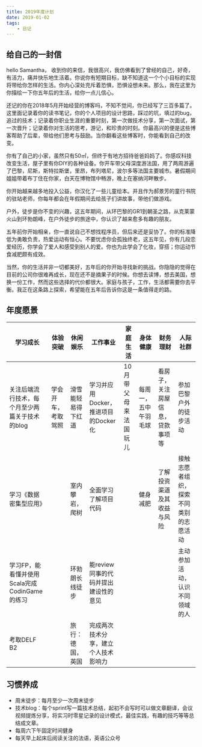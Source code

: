 ```yaml
---
title: 2019年度计划
date: 2019-01-02
tags: 
	- 日记
---
```


## 给自己的一封信

hello Samantha，
收到你的来信，我很高兴，我仿佛看到了曾经的自己，好奇，有活力，痛并快乐地生活着。你说你有短期目标，缺不知道这一个个小目标的实现将带给你怎样的生活。你内心深处充斥着恐惧，恐惧设想未来。那么，我在这里为你描绘一下你五年后的生活，给你一点儿信心。

还记的你在2018年5月开始经营的博客吗，不知不觉间，你已经写了三百多篇了。这里面记录着你的读书笔记，你的个人项目的设计思路，踩过的坑，填过的bug，追过的技术；记录着你职业生涯的重要时刻，第一次做技术分享，第一次面试，第一次晋升；记录着你对生活的思考，游记，和珍贵的时刻。你最高兴的便是这些博客帮助了后辈，带给他们思考与鼓励。当你翻看这些博客时，你能看到自己的改变。

你有了自己的小家，虽然只有50㎡，但终于有地方招待爸爸妈妈了。你感叹科技改变生活，屋子里有你DIY的各种设备。你开车带父母深度游法国，用了两周游遍了巴黎，尼斯，斯特拉斯堡，里昂，布列塔尼，波尔多等法国主要城市。暑假期间姐姐带着布丁住在你家，白天在博物馆中畅游，晚上在塞纳河畔散步。

你开始越来越多地投入公益，你汉化了一些儿童绘本。并且作为郝景芳的童行书院的驻站老师，你每年都会在年假期间去给孩子们讲故事，带他们做游戏。

户外，徒步是你不变的兴趣，这五年期间，从环巴黎的GR1到朝圣之路，从克莱蒙火山到环勃朗峰，在户外徒步的旅途中，你认识了越来愈多有趣的朋友。

五年前你开始相亲，你一直说自己不想找程序员，但后来还是妥协了。你的标准降低为勇敢负责，热爱运动有恒心。不要忧虑你会孤独终老，这五年见，你有几段恋爱经历，你学会了爱人和感受到别人的爱。你也为此学会了化妆，穿搭；你运动节食减肥颇有成效。

当然，你的生活并非一切都美好，五年后的你开始寻找新的挑战。你隐隐的觉得在目前的公司你很难再成长，现在还不是摘果子的时候。你想去读博，想去美国，想换一份工作，然而这些选择的代价都很大。家庭与孩子，工作，生活都需要你去平衡。我正在这条路上探索，希望能在五年后告诉你这是一条值得走的路。

## 年度愿景

| 学习成长                                       | 体验突破           | 休闲娱乐           | 工作事业                             | 家庭生活             | 身体健康             | 财务理财                         | 人际社群                               |
| ---------------------------------------------- | ------------------ | ------------------ | ------------------------------------ | -------------------- | -------------------- | -------------------------------- | -------------------------------------- |
| 关注后端流行技术，每个月至少两篇关于技术的blog | 学会开车，考取驾照 | 滑雪能轻易得下红道 | 学习并应用Docker，推进项目的Docker化 | 10月带父母来法国玩儿 | 每周一，五中午羽毛球 | 看房子，关注房屋信息，贷款事项等 | 参加巴黎户外的徒步活动                 |
| 学习《数据密集型应用》                         |                    | 室内攀岩，爬树     | 全面学习了解项目代码                 |                      | 健身减肥             | 了解投资渠道及其收益与风险       | 接触志愿者组织，探索不同类别的志愿活动 |
| 学习FP，能看懂并使用Scala完成CodinGame的练习   |                    | 环勃朗长线徒步     | 能review同事的代码并提出建设性的意见 |                      |                      |                                  | 主动参加活动，认识不同领域的人         |
| 考取DELF B2                                    |                    | 旅行：德国，英国   | 完成两次技术分享，建立个人技术影响力 |                      |                      |                                  |                                        |

## 习惯养成

- 周末徒步：每月至少一次周末徒步
- 技术blog：每个sprint写一篇技术总结，起初不会写时可以做文章翻译，会议视频提炼分享，将实习时零星记录的设计模式，最佳实践，有趣的技巧等等总结成文章。
- 每周六下午固定时间健身
- 每天早上起床后阅读关注的法语，英语公众号